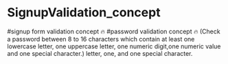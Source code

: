 # SignupValidation_concept
#signup form validation concept 🔥
#password validation concept 🔥
(Check a password between 8 to 16 characters which contain at least one lowercase letter, one uppercase letter, one numeric digit,one numeric value and one special character.)
 letter, one, and one special character.
